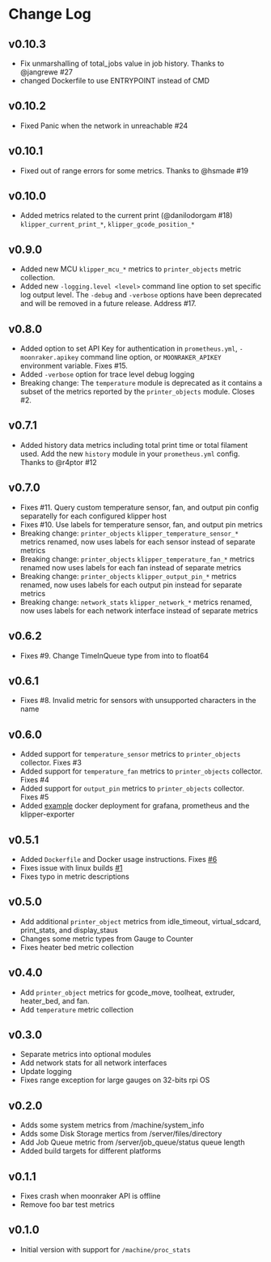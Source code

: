 Change Log
==========

v0.10.3
-------

- Fix unmarshalling of total_jobs value in job history. Thanks to @jangrewe #27
- changed Dockerfile to use ENTRYPOINT instead of CMD


v0.10.2
-------

- Fixed Panic when the network in unreachable #24

v0.10.1
-------

- Fixed out of range errors for some metrics. Thanks to @hsmade #19

v0.10.0
-------

- Added metrics related to the current print (@danilodorgam #18)
  `klipper_current_print_*`, `klipper_gcode_position_*`

v0.9.0
------

- Added new MCU `klipper_mcu_*` metrics to `printer_objects` metric collection.
- Added new `-logging.level <level>` command line option to set specific log
  output level. The `-debug` and `-verbose` options have been deprecated and
  will be removed in a future release. Address #17.

v0.8.0
------

- Added option to set API Key for authentication in `prometheus.yml`, `-moonraker.apikey`
  command line option, or `MOONRAKER_APIKEY` environment variable. Fixes #15.
- Added `-verbose` option for trace level debug logging
- Breaking change: The `temperature` module is deprecated as it contains a subset
  of the metrics reported by the `printer_objects` module. Closes #2.

v0.7.1
------

- Added history data metrics including total print time or total filament used.
  Add the new `history` module in your `prometheus.yml` config. Thanks to @r4ptor #12

v0.7.0
------

- Fixes #11. Query custom temperature sensor, fan, and output pin config separatelly
  for each configured klipper host
- Fixes #10. Use labels for temperature sensor, fan, and output pin metrics
- Breaking change: `printer_objects` `klipper_temperature_sensor_*` metrics
  renamed, now uses labels for each sensor instead of separate metrics
- Breaking change: `printer_objects` `klipper_temperature_fan_*` metrics
  renamed now uses labels for each fan instead of separate metrics
- Breaking change: `printer_objects` `klipper_output_pin_*` metrics renamed, now
  uses labels for each output pin instead for separate metrics
- Breaking change: `network_stats` `klipper_network_*` metrics renamed, now
  uses labels for each network interface instead of separate metrics

v0.6.2
------

- Fixes #9. Change TimeInQueue type from into to float64

v0.6.1
------

- Fixes #8. Invalid metric for sensors with unsupported characters in the name

v0.6.0
------

- Added support for `temperature_sensor` metrics to `printer_objects` collector. Fixes #3
- Added support for `temperature_fan` metrics to `printer_objects` collector. Fixes #4
- Added support for `output_pin` metrics to `printer_objects` collector. Fixes #5
- Added [example](./example/) docker deployment for grafana, prometheus and the klipper-exporter

v0.5.1
------

- Added `Dockerfile` and Docker usage instructions. Fixes [#6](https://github.com/scross01/prometheus-klipper-exporter/issues/6)
- Fixes issue with linux builds [#1](https://github.com/scross01/prometheus-klipper-exporter/issues/1)
- Fixes typo in metric descriptions

v0.5.0
------

- Add additional `printer_object` metrics from idle_timeout, virtual_sdcard, print_stats, and display_staus
- Changes some metric types from Gauge to Counter
- Fixes heater bed metric collection

v0.4.0
------

- Add `printer_object` metrics for gcode_move, toolheat, extruder, heater_bed, and fan.
- Add `temperature` metric collection

v0.3.0
------

- Separate metrics into optional modules
- Add network stats for all network interfaces
- Update logging
- Fixes range exception for large gauges on 32-bits rpi OS

v0.2.0
------

- Adds some system metrics from /machine/system_info 
- Adds some Disk Storage mertics from /server/files/directory
- Add Job Queue metric from /server/job_queue/status queue length
- Added build targets for different platforms

v0.1.1
------

- Fixes crash when moonraker API is offline
- Remove foo bar test metrics

v0.1.0
------

- Initial version with support for `/machine/proc_stats`
